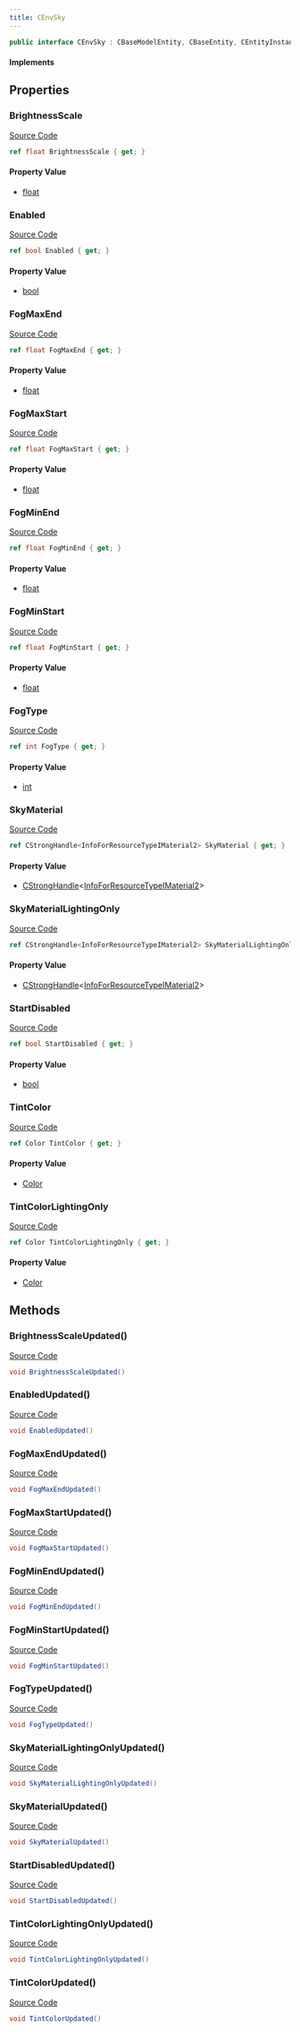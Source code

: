 ```yaml
---
title: CEnvSky
---
```


```csharp
public interface CEnvSky : CBaseModelEntity, CBaseEntity, CEntityInstance, ISchemaClass<CEntityInstance>, ISchemaClass<CBaseEntity>, ISchemaClass<CBaseModelEntity>, ISchemaClass<CEnvSky>, ISchemaField, ISchemaClass, INativeHandle
```

#### Implements

## Properties

### BrightnessScale

[Source Code](https://github.com/swiftly-solution/swiftlys2/blob/beta/managed/src/SwiftlyS2.Generated/Schemas/Interfaces/CEnvSky.cs#L26)

```csharp
ref float BrightnessScale { get; }
```

#### Property Value

- [float](https://learn.microsoft.com/dotnet/api/system.single)

### Enabled

[Source Code](https://github.com/swiftly-solution/swiftlys2/blob/beta/managed/src/SwiftlyS2.Generated/Schemas/Interfaces/CEnvSky.cs#L38)

```csharp
ref bool Enabled { get; }
```

#### Property Value

- [bool](https://learn.microsoft.com/dotnet/api/system.boolean)

### FogMaxEnd

[Source Code](https://github.com/swiftly-solution/swiftlys2/blob/beta/managed/src/SwiftlyS2.Generated/Schemas/Interfaces/CEnvSky.cs#L36)

```csharp
ref float FogMaxEnd { get; }
```

#### Property Value

- [float](https://learn.microsoft.com/dotnet/api/system.single)

### FogMaxStart

[Source Code](https://github.com/swiftly-solution/swiftlys2/blob/beta/managed/src/SwiftlyS2.Generated/Schemas/Interfaces/CEnvSky.cs#L34)

```csharp
ref float FogMaxStart { get; }
```

#### Property Value

- [float](https://learn.microsoft.com/dotnet/api/system.single)

### FogMinEnd

[Source Code](https://github.com/swiftly-solution/swiftlys2/blob/beta/managed/src/SwiftlyS2.Generated/Schemas/Interfaces/CEnvSky.cs#L32)

```csharp
ref float FogMinEnd { get; }
```

#### Property Value

- [float](https://learn.microsoft.com/dotnet/api/system.single)

### FogMinStart

[Source Code](https://github.com/swiftly-solution/swiftlys2/blob/beta/managed/src/SwiftlyS2.Generated/Schemas/Interfaces/CEnvSky.cs#L30)

```csharp
ref float FogMinStart { get; }
```

#### Property Value

- [float](https://learn.microsoft.com/dotnet/api/system.single)

### FogType

[Source Code](https://github.com/swiftly-solution/swiftlys2/blob/beta/managed/src/SwiftlyS2.Generated/Schemas/Interfaces/CEnvSky.cs#L28)

```csharp
ref int FogType { get; }
```

#### Property Value

- [int](https://learn.microsoft.com/dotnet/api/system.int32)

### SkyMaterial

[Source Code](https://github.com/swiftly-solution/swiftlys2/blob/beta/managed/src/SwiftlyS2.Generated/Schemas/Interfaces/CEnvSky.cs#L16)

```csharp
ref CStrongHandle<InfoForResourceTypeIMaterial2> SkyMaterial { get; }
```

#### Property Value

- [CStrongHandle](/docs/api/shared/natives/cstronghandle-1)<[InfoForResourceTypeIMaterial2](/docs/api/shared/schemadefinitions/infoforresourcetypeimaterial2)>

### SkyMaterialLightingOnly

[Source Code](https://github.com/swiftly-solution/swiftlys2/blob/beta/managed/src/SwiftlyS2.Generated/Schemas/Interfaces/CEnvSky.cs#L18)

```csharp
ref CStrongHandle<InfoForResourceTypeIMaterial2> SkyMaterialLightingOnly { get; }
```

#### Property Value

- [CStrongHandle](/docs/api/shared/natives/cstronghandle-1)<[InfoForResourceTypeIMaterial2](/docs/api/shared/schemadefinitions/infoforresourcetypeimaterial2)>

### StartDisabled

[Source Code](https://github.com/swiftly-solution/swiftlys2/blob/beta/managed/src/SwiftlyS2.Generated/Schemas/Interfaces/CEnvSky.cs#L20)

```csharp
ref bool StartDisabled { get; }
```

#### Property Value

- [bool](https://learn.microsoft.com/dotnet/api/system.boolean)

### TintColor

[Source Code](https://github.com/swiftly-solution/swiftlys2/blob/beta/managed/src/SwiftlyS2.Generated/Schemas/Interfaces/CEnvSky.cs#L22)

```csharp
ref Color TintColor { get; }
```

#### Property Value

- [Color](/docs/api/shared/natives/color)

### TintColorLightingOnly

[Source Code](https://github.com/swiftly-solution/swiftlys2/blob/beta/managed/src/SwiftlyS2.Generated/Schemas/Interfaces/CEnvSky.cs#L24)

```csharp
ref Color TintColorLightingOnly { get; }
```

#### Property Value

- [Color](/docs/api/shared/natives/color)

## Methods

### BrightnessScaleUpdated()

[Source Code](https://github.com/swiftly-solution/swiftlys2/blob/beta/managed/src/SwiftlyS2.Generated/Schemas/Interfaces/CEnvSky.cs#L45)

```csharp
void BrightnessScaleUpdated()
```

### EnabledUpdated()

[Source Code](https://github.com/swiftly-solution/swiftlys2/blob/beta/managed/src/SwiftlyS2.Generated/Schemas/Interfaces/CEnvSky.cs#L51)

```csharp
void EnabledUpdated()
```

### FogMaxEndUpdated()

[Source Code](https://github.com/swiftly-solution/swiftlys2/blob/beta/managed/src/SwiftlyS2.Generated/Schemas/Interfaces/CEnvSky.cs#L50)

```csharp
void FogMaxEndUpdated()
```

### FogMaxStartUpdated()

[Source Code](https://github.com/swiftly-solution/swiftlys2/blob/beta/managed/src/SwiftlyS2.Generated/Schemas/Interfaces/CEnvSky.cs#L49)

```csharp
void FogMaxStartUpdated()
```

### FogMinEndUpdated()

[Source Code](https://github.com/swiftly-solution/swiftlys2/blob/beta/managed/src/SwiftlyS2.Generated/Schemas/Interfaces/CEnvSky.cs#L48)

```csharp
void FogMinEndUpdated()
```

### FogMinStartUpdated()

[Source Code](https://github.com/swiftly-solution/swiftlys2/blob/beta/managed/src/SwiftlyS2.Generated/Schemas/Interfaces/CEnvSky.cs#L47)

```csharp
void FogMinStartUpdated()
```

### FogTypeUpdated()

[Source Code](https://github.com/swiftly-solution/swiftlys2/blob/beta/managed/src/SwiftlyS2.Generated/Schemas/Interfaces/CEnvSky.cs#L46)

```csharp
void FogTypeUpdated()
```

### SkyMaterialLightingOnlyUpdated()

[Source Code](https://github.com/swiftly-solution/swiftlys2/blob/beta/managed/src/SwiftlyS2.Generated/Schemas/Interfaces/CEnvSky.cs#L41)

```csharp
void SkyMaterialLightingOnlyUpdated()
```

### SkyMaterialUpdated()

[Source Code](https://github.com/swiftly-solution/swiftlys2/blob/beta/managed/src/SwiftlyS2.Generated/Schemas/Interfaces/CEnvSky.cs#L40)

```csharp
void SkyMaterialUpdated()
```

### StartDisabledUpdated()

[Source Code](https://github.com/swiftly-solution/swiftlys2/blob/beta/managed/src/SwiftlyS2.Generated/Schemas/Interfaces/CEnvSky.cs#L42)

```csharp
void StartDisabledUpdated()
```

### TintColorLightingOnlyUpdated()

[Source Code](https://github.com/swiftly-solution/swiftlys2/blob/beta/managed/src/SwiftlyS2.Generated/Schemas/Interfaces/CEnvSky.cs#L44)

```csharp
void TintColorLightingOnlyUpdated()
```

### TintColorUpdated()

[Source Code](https://github.com/swiftly-solution/swiftlys2/blob/beta/managed/src/SwiftlyS2.Generated/Schemas/Interfaces/CEnvSky.cs#L43)

```csharp
void TintColorUpdated()
```

